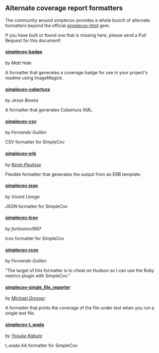 ## Alternate coverage report formatters

The community around simplecov provides a whole bunch of alternate formatters beyond the official
[simplecov-html](https://github.com/colszowka/simplecov-html) gem.

If you have built or found one that is missing here, please send a Pull Request for this document!

#### [simplecov-badge](https://github.com/matthew342/simplecov-badge)
*by Matt Hale*

A formatter that generates a coverage badge for use in your project's readme using ImageMagick.

#### [simplecov-cobertura](https://github.com/dashingrocket/simplecov-cobertura)
*by Jesse Bowes*

A formatter that generates Cobertura XML.

#### [simplecov-csv](https://github.com/fguillen/simplecov-csv)
*by Fernando Guillen*

CSV formatter for SimpleCov

#### [simplecov-erb](https://github.com/kpaulisse/simplecov-erb)
*by [Kevin Paulisse](https://github.com/kpaulisse)*

Flexible formatter that generates the output from an ERB template.

#### [simplecov-json](https://github.com/vicentllongo/simplecov-json)
*by Vicent Llongo*

JSON formatter for SimpleCov

#### [simplecov-lcov](https://github.com/fortissimo1997/simplecov-lcov)
*by fortissimo1997*

lcov formatter for SimpleCov

#### [simplecov-rcov](https://github.com/fguillen/simplecov-rcov)
*by Fernando Guillen*

"The target of this formatter is to cheat on Hudson so I can use the Ruby metrics plugin with SimpleCov."

#### [simplecov-single_file_reporter](https://github.com/grosser/simplecov-single_file_reporter)
*by [Michael Grosser](http://grosser.it)*

A formatter that prints the coverage of the file under test when you run a single test file.

#### [simplecov-t_wada](https://github.com/ysksn/simplecov-t_wada)
*by [Yosuke Kabuto](https://github.com/ysksn)*

t_wada AA formatter for SimpleCov
